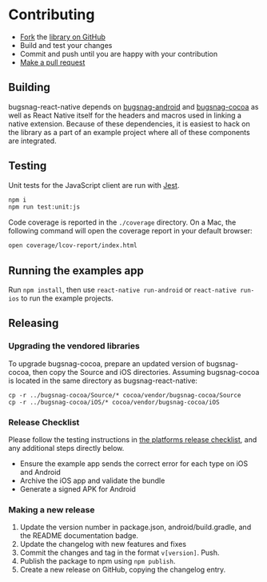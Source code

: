 # Contributing

* [Fork](https://help.github.com/articles/fork-a-repo) the
  [library on GitHub](https://github.com/bugsnag/bugsnag-react-native)
* Build and test your changes
* Commit and push until you are happy with your contribution
* [Make a pull request](https://help.github.com/articles/using-pull-requests)


## Building

bugsnag-react-native depends on
[bugsnag-android](https://github.com/bugsnag/bugsnag-android) and
[bugsnag-cocoa](https://github.com/bugsnag/bugsnag-cocoa) as well as React
Native itself for the headers and macros used in linking a native extension.
Because of these dependencies, it is easiest to hack on the library as a part of
an example project where all of these components are integrated.

## Testing

Unit tests for the JavaScript client are run with [Jest](https://facebook.github.io/jest/).

```sh
npm i
npm run test:unit:js
```

Code coverage is reported in the `./coverage` directory. On a Mac, the following command
will open the coverage report in your default browser:

```sh
open coverage/lcov-report/index.html
```

## Running the examples app

Run `npm install`, then use `react-native run-android` or `react-native run-ios`
to run the example projects.

## Releasing

### Upgrading the vendored libraries

To upgrade bugsnag-cocoa, prepare an updated version of bugsnag-cocoa, then copy
the Source and iOS directories. Assuming bugsnag-cocoa is located in the same
directory as bugsnag-react-native:

```
cp -r ../bugsnag-cocoa/Source/* cocoa/vendor/bugsnag-cocoa/Source
cp -r ../bugsnag-cocoa/iOS/* cocoa/vendor/bugsnag-cocoa/iOS
```

### Release Checklist
Please follow the testing instructions in [the platforms release checklist](https://github.com/bugsnag/platforms-release-checklist/blob/master/README.md), and any additional steps directly below.

* Ensure the example app sends the correct error for each type on iOS and
  Android
* Archive the iOS app and validate the bundle
* Generate a signed APK for Android

### Making a new release

1. Update the version number in package.json, android/build.gradle, and the
   README documentation badge.
2. Update the changelog with new features and fixes
3. Commit the changes and tag in the format `v[version]`. Push.
4. Publish the package to npm using `npm publish`.
5. Create a new release on GitHub, copying the changelog entry.
